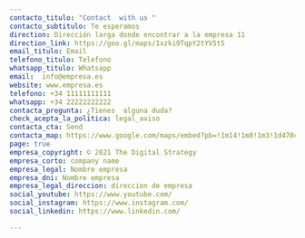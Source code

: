 ```yaml
---
contacto_titulo: "Contact  with us "
contacto_subtitulo: Te esperamos
direction: Dirección larga donde encontrar a la empresa 11 
direction_link: https://goo.gl/maps/1xzki9TqpY2tYV5t5
email_titulo: Email
telefono_titulo: Telefono
whatsapp_titulo: Whatsapp
email:  info@empresa.es
website: www.empresa.es
telefono: +34 11111111111
whatsapp: +34 22222222222
contacta_pregunta: ¿Tienes  alguna duda?
check_acepta_la_politica: legal_aviso
contacta_cta: Send
contacta_map: https://www.google.com/maps/embed?pb=!1m14!1m8!1m3!1d47040325.40757036!2d5.034099!3d43.9777!3m2!1i1024!2i768!4f13.1!3m3!1m2!1s0x0%3A0x26fdced3c04033a4!2sMadame%20Tussauds%20London!5e0!3m2!1sen!2sus!4v1642541338280!5m2!1sen!2sus
page: true
empresa_copyright: © 2021 The Digital Strategy 
empresa_corto: company name
empresa_legal: Nombre empresa
empresa_dni: Nombre empresa
empresa_legal_direccion: direccion de empresa
social_youtube: https://www.youtube.com/
social_instagram: https://www.instagram.com/
social_linkedin: https://www.linkedin.com/

---
```

